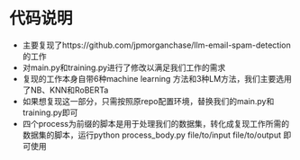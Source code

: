 # 代码说明
* 主要复现了https://github.com/jpmorganchase/llm-email-spam-detection的工作
* 对main.py和training.py进行了修改以满足我们工作的需求
* 复现的工作本身自带6种machine learning 方法和3种LM方法，我们主要选用了NB、KNN和RoBERTa
* 如果想复现这一部分，只需按照原repo配置环境，替换我们的main.py和training.py即可
* 四个process为前缀的脚本是用于处理我们的数据集，转化成复现工作所需的数据集的脚本，运行python process_body.py file/to/input file/to/output 即可使用

